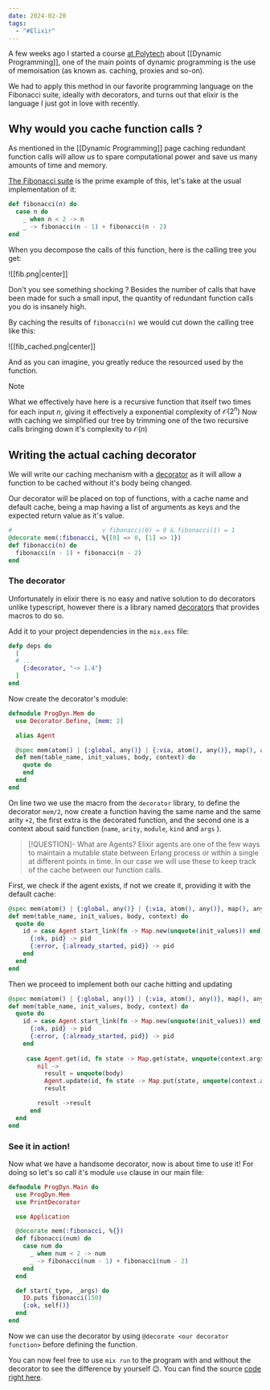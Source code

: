 ```yaml
---
date: 2024-02-20
tags:
  - "#Elixir"
---
```

A few weeks ago I started a course [at Polytech](https://www.polytech.umontpellier.fr/formation/cycle-ingenieur/devops/en-quelques-mots-do) about [[Dynamic Programming]], one of the main points of dynamic programming is the use of memoisation (as known as. caching, proxies and so-on).

We had to apply this method in our favorite programming language on the Fibonacci suite, ideally with decorators, and turns out that elixir is the language I just got in love with recently.

## Why would you cache function calls ? 

As mentioned in the [[Dynamic Programming]] page caching redundant function calls will allow us to spare computational power and save us many amounts of time and memory. 

[The Fibonacci suite](https://en.wikipedia.org/wiki/Fibonacci_sequence) is the prime example of this, let's take at the usual implementation of it: 

```elixir
def fibonacci(n) do 
  case n do 
    _ when n < 2 -> n
    _ -> fibonacci(n - 1) + fibonacci(n - 2)
end
```

When you decompose the calls of this function, here is the calling tree you get: 

![[fib.png|center]]

Don't you see something shocking ? Besides the number of calls that have been made for such a small input, the quantity of redundant function calls you do is insanely high.

By caching the results of ``fibonacci(n)`` we would cut down the calling tree like this: 

![[fib_cached.png|center]]

And as you can imagine, you greatly reduce the resourced used by the function.

> [!NOTE]
> What we effectively have here is a recursive function that itself two times for each input $n$, giving it effectively a exponential complexity of $\mathcal{O}(2^n)$ 
> Now with caching we simplified our tree by trimming one of the two recursive calls bringing down it's complexity to $\mathcal{O}(n)$

## Writing the actual caching decorator

We will write our caching mechanism with a [decorator](https://refactoring.guru/design-patterns/decorator) as it will allow a function to be cached without it's body being changed.

Our decorator will be placed on top of functions, with a cache name and default cache, being a map having a list of arguments as keys and the expected return value as it's value.

```elixir
#                         v fibonacci(0) = 0 & fibonacci(1) = 1
@decorate mem(:fibonacci, %{[0] => 0, [1] => 1})
def fibonacci(n) do
  fibonacci(n - 1) + fibonacci(n - 2)
end
```

### The decorator

Unfortunately in elixir there is no easy and native solution to do decorators unlike typescript, however there is a library named [decorators](https://hex.pm/packages/decorator) that provides macros to do so. 

Add it to your project dependencies in the ``mix.exs`` file:

```elixir
defp deps do
  [
  # ...
    {:decorator, "~> 1.4"}
  ]
end
```

Now create the decorator's module: 

```elixir
defmodule ProgDyn.Mem do
  use Decorator.Define, [mem: 2] 

  alias Agent

  @spec mem(atom() | {:global, any()} | {:via, atom(), any()}, map(), any(), any()) :: any()
  def mem(table_name, init_values, body, context) do
    quote do 
    end
  end
end
```

On line two we use the macro from the `decorator` library, to define the decorator `mem/2`, now create a function having the same name and the same arity `+2`, the first extra is the decorated function, and the second one is a context about said function (`name`, `arity`, `module`, `kind` and `args` ).

> [!QUESTION]- What are Agents? 
> Elixir agents are one of the few ways to maintain a mutable state between Erlang process or within a single at different points in time. In our case we will use these to keep track of the cache between our function calls.

First, we check if the agent exists, if not we create it, providing it with the default cache:

```elixir
@spec mem(atom() | {:global, any()} | {:via, atom(), any()}, map(), any(), any()) :: any()
def mem(table_name, init_values, body, context) do
  quote do 
    id = case Agent.start_link(fn -> Map.new(unquote(init_values)) end, [name: unquote(table_name)]) do
      {:ok, pid} -> pid
      {:error, {:already_started, pid}} -> pid
    end
  end
end
```

Then we proceed to implement both our cache hitting and updating 

```elixir
@spec mem(atom() | {:global, any()} | {:via, atom(), any()}, map(), any(), any()) :: any()
def mem(table_name, init_values, body, context) do
  quote do 
    id = case Agent.start_link(fn -> Map.new(unquote(init_values)) end, [name: unquote(table_name)]) do
      {:ok, pid} -> pid
      {:error, {:already_started, pid}} -> pid
    end
    
     case Agent.get(id, fn state -> Map.get(state, unquote(context.args)) end) do
        nil ->
          result = unquote(body)
          Agent.update(id, fn state -> Map.put(state, unquote(context.args), result) end)
          result

        result ->result
      end
  end
end
```

### See it in action! 

Now what we have a handsome decorator, now is about time to use it! 
For doing so let's so call it's module `use` clause in our main file: 

```elixir
defmodule ProgDyn.Main do
  use ProgDyn.Mem
  use PrintDecorator

  use Application

  @decorate mem(:fibonacci, %{})
  def fibonacci(num) do
    case num do
      _ when num < 2 -> num
      _ -> fibonacci(num - 1) + fibonacci(num - 2)
    end
  end

  def start(_type, _args) do
    IO.puts fibonacci(150)
    {:ok, self()}
  end
end
```

Now we can use the decorator by using `@decorate <our decorator function>` before defining the function. 

You can now feel free to use `mix run` to the program with and without the decorator to see the difference by yourself 😉. You can find the source [code right here](https://github.com/WoodenMaiden/elixir_cache_decorator).